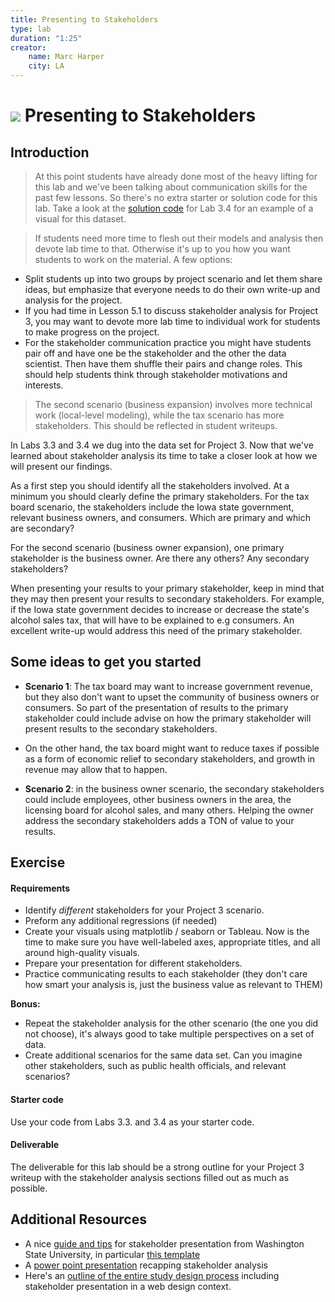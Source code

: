 ```yaml
---
title: Presenting to Stakeholders
type: lab
duration: "1:25"
creator:
    name: Marc Harper
    city: LA
---
```


# ![](https://ga-dash.s3.amazonaws.com/production/assets/logo-9f88ae6c9c3871690e33280fcf557f33.png) Presenting to Stakeholders

## Introduction

> At this point students have already done most of the heavy lifting for this
lab and we've been talking about communication skills for the past few lessons.
So there's no extra starter or solution code for this lab. Take a look at the
[solution code](../3.4-lab/code/solution-code/3.4-Data-Workflow-Lab-2-Solutions.ipynb) for Lab 3.4 for an example of a visual for this dataset.

> If students need more time to flesh out their models and analysis then devote
lab time to that. Otherwise it's up to you how you want students to work
on the material. A few options:
- Split students up into two groups by project scenario and let them share ideas,
but emphasize that everyone needs to do their own write-up and analysis for
the project.
- If you had time in Lesson 5.1 to discuss stakeholder analysis for Project 3,
you may want to devote more lab time to individual work for students to
make progress on the project.
- For the stakeholder communication practice you might have students pair off
and have one be the stakeholder and the other the data scientist. Then have them
shuffle their pairs and change roles. This should help students think through
stakeholder motivations and interests.

> The second scenario (business expansion) involves more technical work
(local-level modeling), while the tax scenario has more stakeholders. This
should be reflected in student writeups.


In Labs 3.3 and 3.4 we dug into the data set for Project 3. Now that we've
learned about stakeholder analysis its time to take a closer look at
how we will present our findings.

As a first step you should identify all the stakeholders involved. At a
minimum you should clearly define the primary stakeholders. For the tax
board scenario, the stakeholders include the Iowa state government, relevant
business owners, and consumers. Which are primary and which are secondary?

For the second scenario (business owner expansion), one primary stakeholder
is the business owner. Are there any others? Any secondary stakeholders?

When presenting your results to your primary stakeholder, keep in mind that they
may then present your results to secondary stakeholders. For example, if the
Iowa state government decides to increase or decrease the state's alcohol sales
tax, that will have to be explained to e.g consumers. An excellent write-up
would address this need of the primary stakeholder.

## Some ideas to get you started

* **Scenario 1**: The tax board may want to increase government revenue, but they
also don't want to upset the community
of business owners or consumers. So part of the presentation of results to
the primary stakeholder could include advise on how the primary stakeholder
will present results to the secondary stakeholders.
* On the other hand, the tax board might want to reduce taxes if possible as a
form of economic relief to secondary stakeholders, and growth in revenue may
allow that to happen.

* **Scenario 2**: in the business owner scenario, the secondary stakeholders could include
employees, other business owners in the area, the licensing board for alcohol
sales, and many others. Helping the owner address the secondary stakeholders
adds a TON of value to your results.


## Exercise

#### Requirements

- Identify *different* stakeholders for your Project 3 scenario.
- Preform any additional regressions (if needed)
- Create your visuals using matplotlib / seaborn or Tableau. Now is the time to
make sure you have well-labeled axes, appropriate titles, and all around
high-quality visuals.
- Prepare your presentation for different stakeholders.
- Practice communicating results to each stakeholder (they don't care how smart
your analysis is, just the business value as relevant to THEM)


**Bonus:**
- Repeat the stakeholder analysis for the other scenario (the one you did not
choose), it's always good to take multiple perspectives on a set of data.
- Create additional scenarios for the same data set. Can you imagine other
stakeholders, such as public health officials, and relevant scenarios?

#### Starter code

Use your code from Labs 3.3. and 3.4 as your starter code.

#### Deliverable

The deliverable for this lab should be a strong outline for your Project 3
writeup with the stakeholder analysis sections filled out as much as possible.

## Additional Resources

- A nice [guide and tips](https://atl.wsu.edu/assessment-resources/assessment-toolkits/using-assessment-data-toolkit/presenting-assessment-data-to-stakeholders/)
for stakeholder presentation from Washington State University, in particular [this template](http://oerl.sri.com/reports/alignment/reportsalign_all.html)
- A [power point presentation](ctb.dept.ku.edu/sites/default/files/chapter_files/7.8_0.ppt) recapping stakeholder analysis
- Here's an [outline of the entire study design process](https://www.mysociety.co.uk/services/case-studies/presenting-bus-satisfaction-data-serving-a-range-of-stakeholders/)
including stakeholder presentation in a web design context.
